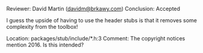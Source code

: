 Reviewer: David Martin (davidm@brkawy.com)
Conclusion: Accepted

I guess the upside of having to use the header stubs is that it removes some
complexity from the toolbox!

Location:  packages/stub/include/*.h:3
Comment: The copyright notices mention 2016. Is this intended?
